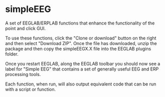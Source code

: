 # simpleEEG
A set of EEGLAB/ERPLAB functions that enhance the functionality of the point and click GUI.

To use these functions, click the "Clone or download" button on the right and then select "Download ZIP". Once the file has downloaded, unzip the package and then copy the simpleEEGX.X file into the EEGLAB plugins folder. 

Once you restart EEGLAB, along the EEGLAB toolbar you should now see a label for "Simple EEG" that contains a set of generally useful EEG and ERP processing tools.

Each function, when run, will also output equivalent code that can be run with a script or function.
